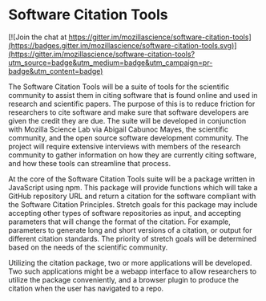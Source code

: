 # Software Citation Tools

[![Join the chat at https://gitter.im/mozillascience/software-citation-tools](https://badges.gitter.im/mozillascience/software-citation-tools.svg)](https://gitter.im/mozillascience/software-citation-tools?utm_source=badge&utm_medium=badge&utm_campaign=pr-badge&utm_content=badge)

The Software Citation Tools will be a suite of tools for the scientific community to assist them in citing software that is found online and used in research and scientific papers.  The purpose of this is to reduce friction for researchers to cite software and make sure that software developers are given the credit they are due.  The suite will be developed in conjunction with Mozilla Science Lab via Abigail Cabunoc Mayes, the scientific community, and the open source software development community.  The project will require extensive interviews with members of the research community to gather information on how they are currently citing software, and how these tools can streamline that process.

At the core of the Software Citation Tools suite will be a package written in JavaScript using npm.  This package will provide functions which will take a GitHub repository URL and return a citation for the software compliant with the Software Citation Principles.  Stretch goals for this package may include accepting other types of software repositories as input, and accepting parameters that will change the format of the citation.  For example, parameters to generate long and short versions of a citation, or output for different citation standards.  The priority of stretch goals will be determined based on the needs of the scientific community.

Utilizing the citation package, two or more applications will be developed.  Two such applications might be a webapp interface to allow researchers to utilize the package conveniently, and a browser plugin to produce the citation when the user has navigated to a repo.
